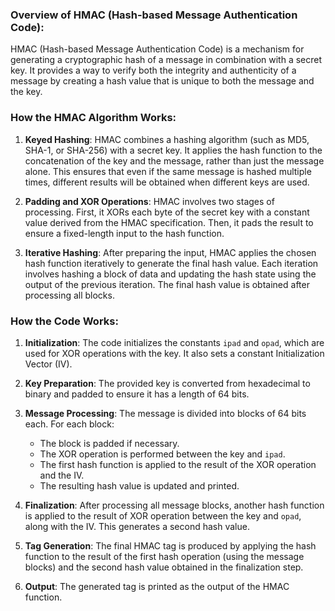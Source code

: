 ### Overview of HMAC (Hash-based Message Authentication Code):

HMAC (Hash-based Message Authentication Code) is a mechanism for generating a cryptographic hash of a message in combination with a secret key. It provides a way to verify both the integrity and authenticity of a message by creating a hash value that is unique to both the message and the key.

### How the HMAC Algorithm Works:

1. **Keyed Hashing**: HMAC combines a hashing algorithm (such as MD5, SHA-1, or SHA-256) with a secret key. It applies the hash function to the concatenation of the key and the message, rather than just the message alone. This ensures that even if the same message is hashed multiple times, different results will be obtained when different keys are used.

2. **Padding and XOR Operations**: HMAC involves two stages of processing. First, it XORs each byte of the secret key with a constant value derived from the HMAC specification. Then, it pads the result to ensure a fixed-length input to the hash function.

3. **Iterative Hashing**: After preparing the input, HMAC applies the chosen hash function iteratively to generate the final hash value. Each iteration involves hashing a block of data and updating the hash state using the output of the previous iteration. The final hash value is obtained after processing all blocks.

### How the Code Works:

1. **Initialization**: The code initializes the constants `ipad` and `opad`, which are used for XOR operations with the key. It also sets a constant Initialization Vector (IV).

2. **Key Preparation**: The provided key is converted from hexadecimal to binary and padded to ensure it has a length of 64 bits.

3. **Message Processing**: The message is divided into blocks of 64 bits each. For each block:
   - The block is padded if necessary.
   - The XOR operation is performed between the key and `ipad`.
   - The first hash function is applied to the result of the XOR operation and the IV.
   - The resulting hash value is updated and printed.

4. **Finalization**: After processing all message blocks, another hash function is applied to the result of XOR operation between the key and `opad`, along with the IV. This generates a second hash value.

5. **Tag Generation**: The final HMAC tag is produced by applying the hash function to the result of the first hash operation (using the message blocks) and the second hash value obtained in the finalization step.

6. **Output**: The generated tag is printed as the output of the HMAC function.